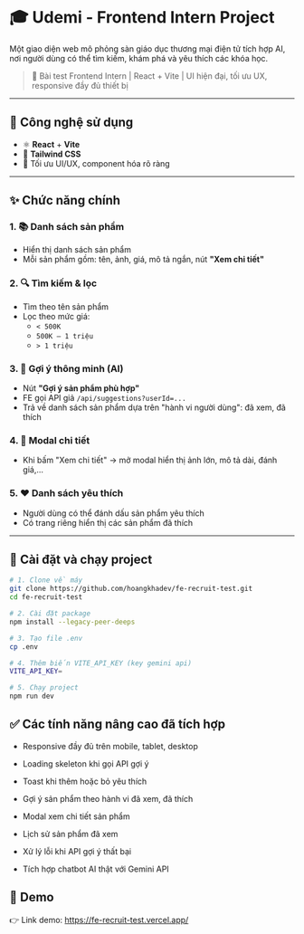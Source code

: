# 🎓 Udemi - Frontend Intern Project

Một giao diện web mô phỏng sàn giáo dục thương mại điện tử tích hợp AI, nơi người dùng có thể tìm kiếm, khám phá và yêu thích các khóa học.

> 🔨 Bài test Frontend Intern | React + Vite | UI hiện đại, tối ưu UX, responsive đầy đủ thiết bị

---

## 🚀 Công nghệ sử dụng

- ⚛️ **React** + **Vite**
- 🎨 **Tailwind CSS**
- 🔧 Tối ưu UI/UX, component hóa rõ ràng

---

## ✨ Chức năng chính

### 1. 📚 Danh sách sản phẩm

- Hiển thị danh sách sản phẩm
- Mỗi sản phẩm gồm: tên, ảnh, giá, mô tả ngắn, nút **"Xem chi tiết"**

### 2. 🔍 Tìm kiếm & lọc

- Tìm theo tên sản phẩm
- Lọc theo mức giá:
  - `< 500K`
  - `500K – 1 triệu`
  - `> 1 triệu`

### 3. 🧠 Gợi ý thông minh (AI)

- Nút **"Gợi ý sản phẩm phù hợp"**
- FE gọi API giả `/api/suggestions?userId=...`
- Trả về danh sách sản phẩm dựa trên "hành vi người dùng": đã xem, đã thích

### 4. 🔎 Modal chi tiết

- Khi bấm "Xem chi tiết" → mở modal hiển thị ảnh lớn, mô tả dài, đánh giá,...

### 5. ❤️ Danh sách yêu thích

- Người dùng có thể đánh dấu sản phẩm yêu thích
- Có trang riêng hiển thị các sản phẩm đã thích

---

## 🔧 Cài đặt và chạy project

```bash
# 1. Clone về máy
git clone https://github.com/hoangkhadev/fe-recruit-test.git
cd fe-recruit-test

# 2. Cài đặt package
npm install --legacy-peer-deeps

# 3. Tạo file .env
cp .env

# 4. Thêm biến VITE_API_KEY (key gemini api)
VITE_API_KEY=

# 5. Chạy project
npm run dev
```

## ✅ Các tính năng nâng cao đã tích hợp

- Responsive đầy đủ trên mobile, tablet, desktop

- Loading skeleton khi gọi API gợi ý
- Toast khi thêm hoặc bỏ yêu thích
- Gợi ý sản phẩm theo hành vi đã xem, đã thích
- Modal xem chi tiết sản phẩm
- Lịch sử sản phẩm đã xem
- Xử lý lỗi khi API gợi ý thất bại
- Tích hợp chatbot AI thật với Gemini API

## 🔗 Demo

👉 Link demo: https://fe-recruit-test.vercel.app/
